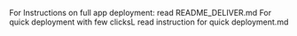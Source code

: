 For Instructions on full app deployment: read README_DELIVER.md
For quick deployment with few clicksL read instruction for quick deployment.md
